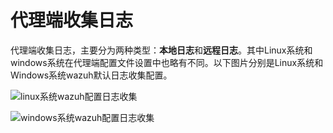 # 代理端收集日志

代理端收集日志，主要分为两种类型：**本地日志**和**远程日志**。其中Linux系统和windows系统在代理端配置文件设置中也略有不同。以下图片分别是Linux系统和Windows系统wazuh默认日志收集配置。

![ linux系统wazuh配置日志收集](<../../../.gitbook/assets/clipboard (4).png>)



![windows系统wazuh配置日志收集](<../../../.gitbook/assets/image (40).png>)
